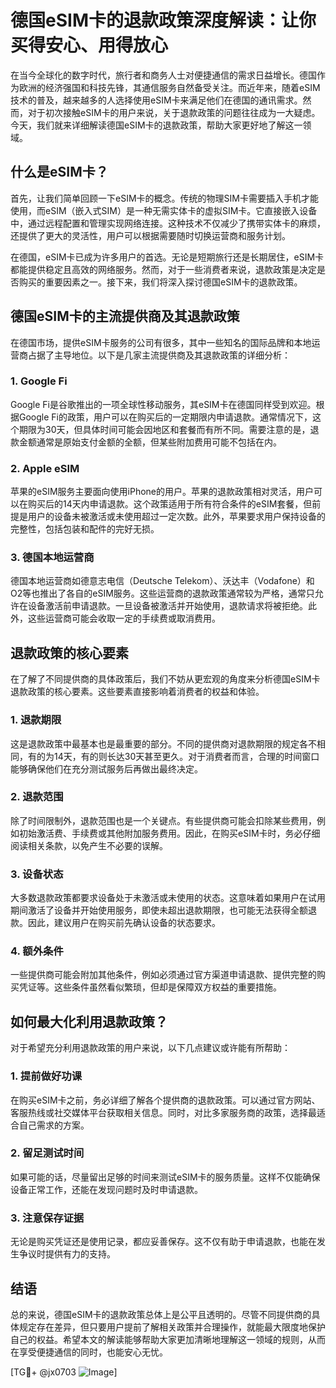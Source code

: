 # 德国eSIM卡的退款政策深度解读：让你买得安心、用得放心

在当今全球化的数字时代，旅行者和商务人士对便捷通信的需求日益增长。德国作为欧洲的经济强国和科技先锋，其通信服务自然备受关注。而近年来，随着eSIM技术的普及，越来越多的人选择使用eSIM卡来满足他们在德国的通讯需求。然而，对于初次接触eSIM卡的用户来说，关于退款政策的问题往往成为一大疑虑。今天，我们就来详细解读德国eSIM卡的退款政策，帮助大家更好地了解这一领域。

## 什么是eSIM卡？

首先，让我们简单回顾一下eSIM卡的概念。传统的物理SIM卡需要插入手机才能使用，而eSIM（嵌入式SIM）是一种无需实体卡的虚拟SIM卡。它直接嵌入设备中，通过远程配置和管理实现网络连接。这种技术不仅减少了携带实体卡的麻烦，还提供了更大的灵活性，用户可以根据需要随时切换运营商和服务计划。

在德国，eSIM卡已成为许多用户的首选。无论是短期旅行还是长期居住，eSIM卡都能提供稳定且高效的网络服务。然而，对于一些消费者来说，退款政策是决定是否购买的重要因素之一。接下来，我们将深入探讨德国eSIM卡的退款政策。

## 德国eSIM卡的主流提供商及其退款政策

在德国市场，提供eSIM卡服务的公司有很多，其中一些知名的国际品牌和本地运营商占据了主导地位。以下是几家主流提供商及其退款政策的详细分析：

### 1. **Google Fi**
Google Fi是谷歌推出的一项全球性移动服务，其eSIM卡在德国同样受到欢迎。根据Google Fi的政策，用户可以在购买后的一定期限内申请退款。通常情况下，这个期限为30天，但具体时间可能会因地区和套餐而有所不同。需要注意的是，退款金额通常是原始支付金额的全额，但某些附加费用可能不包括在内。

### 2. **Apple eSIM**
苹果的eSIM服务主要面向使用iPhone的用户。苹果的退款政策相对灵活，用户可以在购买后的14天内申请退款。这个政策适用于所有符合条件的eSIM套餐，但前提是用户的设备未被激活或未使用超过一定次数。此外，苹果要求用户保持设备的完整性，包括包装和配件的完好无损。

### 3. **德国本地运营商**
德国本地运营商如德意志电信（Deutsche Telekom）、沃达丰（Vodafone）和O2等也推出了各自的eSIM服务。这些运营商的退款政策通常较为严格，通常只允许在设备激活前申请退款。一旦设备被激活并开始使用，退款请求将被拒绝。此外，这些运营商可能会收取一定的手续费或取消费用。

## 退款政策的核心要素

在了解了不同提供商的具体政策后，我们不妨从更宏观的角度来分析德国eSIM卡退款政策的核心要素。这些要素直接影响着消费者的权益和体验。

### 1. **退款期限**
这是退款政策中最基本也是最重要的部分。不同的提供商对退款期限的规定各不相同，有的为14天，有的则长达30天甚至更久。对于消费者而言，合理的时间窗口能够确保他们在充分测试服务后再做出最终决定。

### 2. **退款范围**
除了时间限制外，退款范围也是一个关键点。有些提供商可能会扣除某些费用，例如初始激活费、手续费或其他附加服务费用。因此，在购买eSIM卡时，务必仔细阅读相关条款，以免产生不必要的误解。

### 3. **设备状态**
大多数退款政策都要求设备处于未激活或未使用的状态。这意味着如果用户在试用期间激活了设备并开始使用服务，即使未超出退款期限，也可能无法获得全额退款。因此，建议用户在购买前先确认设备的状态要求。

### 4. **额外条件**
一些提供商可能会附加其他条件，例如必须通过官方渠道申请退款、提供完整的购买凭证等。这些条件虽然看似繁琐，但却是保障双方权益的重要措施。

## 如何最大化利用退款政策？

对于希望充分利用退款政策的用户来说，以下几点建议或许能有所帮助：

### 1. 提前做好功课
在购买eSIM卡之前，务必详细了解各个提供商的退款政策。可以通过官方网站、客服热线或社交媒体平台获取相关信息。同时，对比多家服务商的政策，选择最适合自己需求的方案。

### 2. 留足测试时间
如果可能的话，尽量留出足够的时间来测试eSIM卡的服务质量。这样不仅能确保设备正常工作，还能在发现问题时及时申请退款。

### 3. 注意保存证据
无论是购买凭证还是使用记录，都应妥善保存。这不仅有助于申请退款，也能在发生争议时提供有力的支持。

## 结语

总的来说，德国eSIM卡的退款政策总体上是公平且透明的。尽管不同提供商的具体规定存在差异，但只要用户提前了解相关政策并合理操作，就能最大限度地保护自己的权益。希望本文的解读能够帮助大家更加清晰地理解这一领域的规则，从而在享受便捷通信的同时，也能安心无忧。

[TG💪+ @jx0703 ![Image](https://github.com/user-attachments/assets/dbca1d08-cadb-493c-b0ec-ad6f7a83f270)]